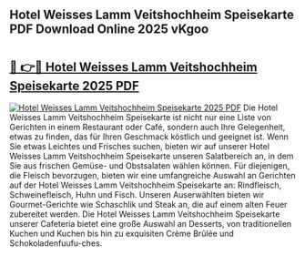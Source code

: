 ## Hotel Weisses Lamm Veitshochheim Speisekarte PDF Download Online 2025 vKgoo

# <h2><a href="http://gc77qa.nevu.top/?p=Hotel+Weisses+Lamm+Veitshochheim+Speisekarte">🔗 👉🔴 Hotel Weisses Lamm Veitshochheim Speisekarte 2025 PDF</a></h2>

[![Hotel Weisses Lamm Veitshochheim Speisekarte 2025 PDF](https://i.imgur.com/dBaPXMq.png)](http://gc77qa.nevu.top/?p=Hotel+Weisses+Lamm+Veitshochheim+Speisekarte)
Die Hotel Weisses Lamm Veitshochheim Speisekarte ist nicht nur eine Liste von Gerichten in einem Restaurant oder Café, sondern auch Ihre Gelegenheit, etwas zu finden, das für Ihren Geschmack köstlich und geeignet ist. Wenn Sie etwas Leichtes und Frisches suchen, bieten wir auf unserer Hotel Weisses Lamm Veitshochheim Speisekarte unseren Salatbereich an, in dem Sie aus frischen Gemüse- und Obstsalaten wählen können. Für diejenigen, die Fleisch bevorzugen, bieten wir eine umfangreiche Auswahl an Gerichten auf der Hotel Weisses Lamm Veitshochheim Speisekarte an: Rindfleisch, Schweinefleisch, Huhn und Fisch. Unseren Auserwählten bieten wir Gourmet-Gerichte wie Schaschlik und Steak an, die auf einem alten Feuer zubereitet werden. Die Hotel Weisses Lamm Veitshochheim Speisekarte unserer Cafeteria bietet eine große Auswahl an Desserts, von traditionellen Kuchen und Kuchen bis hin zu exquisiten Crème Brûlée und Schokoladenfuufu-ches.
